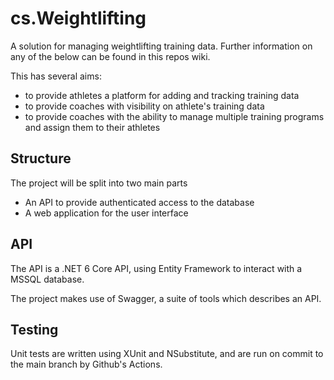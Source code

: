 # cs.Weightlifting
A solution for managing weightlifting training data. Further information on any of the below can be found in this repos wiki.

This has several aims:

* to provide athletes a platform for adding and tracking training data
* to provide coaches with visibility on athlete's training data
* to provide coaches with the ability to manage multiple training programs and assign them to their athletes

## Structure
The project will be split into two main parts

* An API to provide authenticated access to the database
* A web application for the user interface 

## API
The API is a .NET 6 Core API, using Entity Framework to interact with a MSSQL database. 

The project makes use of Swagger, a suite of tools which describes an API. 

## Testing
Unit tests are written using XUnit and NSubstitute, and are run on commit to the main branch by Github's Actions. 